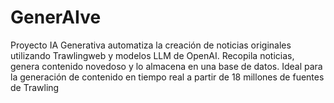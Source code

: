 # GenerAIve
Proyecto IA Generativa automatiza la creación de noticias originales utilizando Trawlingweb y modelos LLM de OpenAI. Recopila noticias, genera contenido novedoso y lo almacena en una base de datos. Ideal para la generación de contenido en tiempo real a partir de 18 millones de fuentes de Trawling
